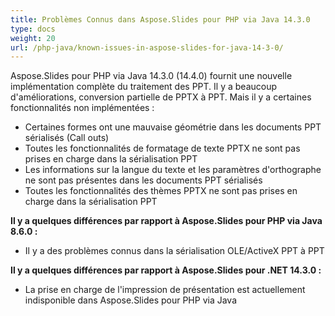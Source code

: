 ```yaml
---
title: Problèmes Connus dans Aspose.Slides pour PHP via Java 14.3.0
type: docs
weight: 20
url: /php-java/known-issues-in-aspose-slides-for-java-14-3-0/
---
```


Aspose.Slides pour PHP via Java 14.3.0 (14.4.0) fournit une nouvelle implémentation complète du traitement des PPT. Il y a beaucoup d'améliorations, conversion partielle de PPTX à PPT. Mais il y a certaines fonctionnalités non implémentées :

- Certaines formes ont une mauvaise géométrie dans les documents PPT sérialisés (Call outs)
- Toutes les fonctionnalités de formatage de texte PPTX ne sont pas prises en charge dans la sérialisation PPT
- Les informations sur la langue du texte et les paramètres d'orthographe ne sont pas présentes dans les documents PPT sérialisés
- Toutes les fonctionnalités des thèmes PPTX ne sont pas prises en charge dans la sérialisation PPT

**Il y a quelques différences par rapport à Aspose.Slides pour PHP via Java 8.6.0 :**

- Il y a des problèmes connus dans la sérialisation OLE/ActiveX PPT à PPT

**Il y a quelques différences par rapport à Aspose.Slides pour .NET 14.3.0 :**

- La prise en charge de l'impression de présentation est actuellement indisponible dans Aspose.Slides pour PHP via Java